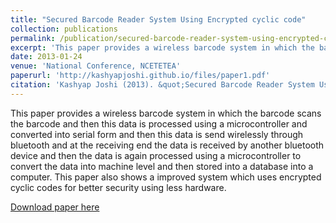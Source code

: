 ```yaml
---
title: "Secured Barcode Reader System Using Encrypted cyclic code"
collection: publications
permalink: /publication/secured-barcode-reader-system-using-encrypted-cyclic-code
excerpt: 'This paper provides a wireless barcode system in which the barcode scans the barcode and then this data is processed using a microcontroller and converted into serial form and then this data is send wirelessly through bluetooth and at the receiving end the data is received by another bluetooth device and then the data is again processed using a microcontroller to convert the data into machine level and then stored into a database into a computer. This paper also shows a improved system which uses encrypted cyclic codes for better security using less hardware.'
date: 2013-01-24
venue: 'National Conference, NCETETEA'
paperurl: 'http://kashyapjoshi.github.io/files/paper1.pdf'
citation: 'Kashyap Joshi (2013). &quot;Secured Barcode Reader System Using Encrypted cyclic code.&quot; <i>National Conference, NCETETEA</i>'
---
```

This paper provides a wireless barcode system in which the barcode scans the barcode and then this data is processed using a microcontroller and converted into serial form and then this data is send wirelessly through bluetooth and at the receiving end the data is received by another bluetooth device and then the data is again processed using a microcontroller to convert the data into machine level and then stored into a database into a computer. This paper also shows a improved system which uses encrypted cyclic codes for better security using less hardware.

[Download paper here](http://kashyapjoshi.github.io/files/paper1.pdf)